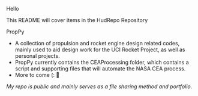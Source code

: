 Hello

This README will cover items in the HudRepo Repository

PropPy
  - A collection of propulsion and rocket engine design related codes, mainly used to aid design work for the UCI Rocket Project, as well as personal projects.
  - PropPy currently contains the CEAProcessing folder, which contains a script and supporting files that will automate the NASA CEA process.
  - More to come (: 🚀

*My repo is public and mainly serves as a file sharing method and portfolio.*
